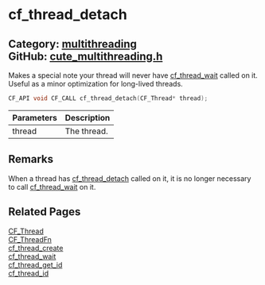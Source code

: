 [](../header.md ':include')

# cf_thread_detach

Category: [multithreading](/api_reference?id=multithreading)  
GitHub: [cute_multithreading.h](https://github.com/RandyGaul/cute_framework/blob/master/include/cute_multithreading.h)  
---

Makes a special note your thread will never have [cf_thread_wait](/multithreading/cf_thread_wait.md) called on it. Useful as a minor optimization
for long-lived threads.

```cpp
CF_API void CF_CALL cf_thread_detach(CF_Thread* thread);
```

Parameters | Description
--- | ---
thread | The thread.

## Remarks

When a thread has [cf_thread_detach](/multithreading/cf_thread_detach.md) called on it, it is no longer necessary to call [cf_thread_wait](/multithreading/cf_thread_wait.md) on it.

## Related Pages

[CF_Thread](/multithreading/cf_thread.md)  
[CF_ThreadFn](/multithreading/cf_threadfn.md)  
[cf_thread_create](/multithreading/cf_thread_create.md)  
[cf_thread_wait](/multithreading/cf_thread_wait.md)  
[cf_thread_get_id](/multithreading/cf_thread_get_id.md)  
[cf_thread_id](/multithreading/cf_thread_id.md)  
